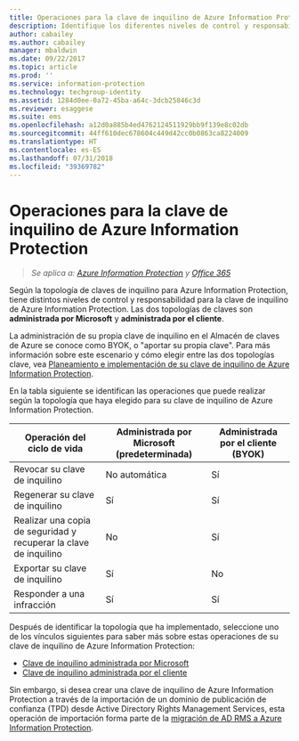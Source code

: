 ```yaml
---
title: Operaciones para la clave de inquilino de Azure Information Protection
description: Identifique los diferentes niveles de control y responsabilidad que tiene para su clave de inquilino de Azure Information Protection.
author: cabailey
ms.author: cabailey
manager: mbaldwin
ms.date: 09/22/2017
ms.topic: article
ms.prod: ''
ms.service: information-protection
ms.technology: techgroup-identity
ms.assetid: 1284d0ee-0a72-45ba-a64c-3dcb25846c3d
ms.reviewer: esaggese
ms.suite: ems
ms.openlocfilehash: a12d0a885b4ed4762124511929bb9f139e8c02db
ms.sourcegitcommit: 44ff610dec678604c449d42cc0b0863ca8224009
ms.translationtype: HT
ms.contentlocale: es-ES
ms.lasthandoff: 07/31/2018
ms.locfileid: "39369782"
---
```

# <a name="operations-for-your-azure-information-protection-tenant-key"></a>Operaciones para la clave de inquilino de Azure Information Protection

>*Se aplica a: [Azure Information Protection](https://azure.microsoft.com/pricing/details/information-protection) y [Office 365](http://download.microsoft.com/download/E/C/F/ECF42E71-4EC0-48FF-AA00-577AC14D5B5C/Azure_Information_Protection_licensing_datasheet_EN-US.pdf)*

Según la topología de claves de inquilino para Azure Information Protection, tiene distintos niveles de control y responsabilidad para la clave de inquilino de Azure Information Protection. Las dos topologías de claves son **administrada por Microsoft** y **administrada por el cliente**.

La administración de su propia clave de inquilino en el Almacén de claves de Azure se conoce como BYOK, o "aportar su propia clave". Para más información sobre este escenario y cómo elegir entre las dos topologías clave, vea [Planeamiento e implementación de su clave de inquilino de Azure Information Protection](../plan-design/plan-implement-tenant-key.md).

En la tabla siguiente se identifican las operaciones que puede realizar según la topología que haya elegido para su clave de inquilino de Azure Information Protection.

|Operación del ciclo de vida|Administrada por Microsoft (predeterminada)|Administrada por el cliente (BYOK)|
|-----------------------|-------------------------------|---------------------------|
|Revocar su clave de inquilino|No automática|Sí|
|Regenerar su clave de inquilino|Sí|Sí|
|Realizar una copia de seguridad y recuperar la clave de inquilino|No|Sí|
|Exportar su clave de inquilino|Sí|No|
|Responder a una infracción|Sí|Sí|

Después de identificar la topología que ha implementado, seleccione uno de los vínculos siguientes para saber más sobre estas operaciones de su clave de inquilino de Azure Information Protection:

- [Clave de inquilino administrada por Microsoft](operations-microsoft-managed-tenant-key.md)
- [Clave de inquilino administrada por el cliente](operations-customer-managed-tenant-key.md)

Sin embargo, si desea crear una clave de inquilino de Azure Information Protection a través de la importación de un dominio de publicación de confianza (TPD) desde Active Directory Rights Management Services, esta operación de importación forma parte de la [migración de AD RMS a Azure Information Protection](../plan-design/migrate-from-ad-rms-to-azure-rms.md).  

